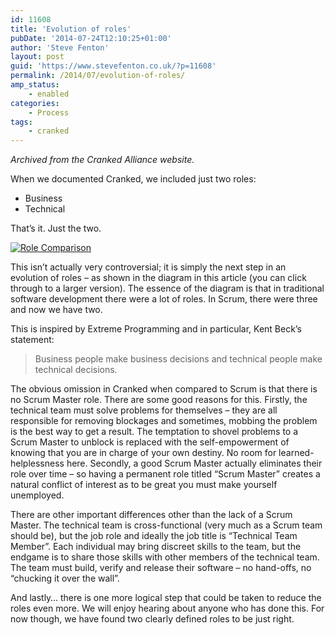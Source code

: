 ```yaml
---
id: 11608
title: 'Evolution of roles'
pubDate: '2014-07-24T12:10:25+01:00'
author: 'Steve Fenton'
layout: post
guid: 'https://www.stevefenton.co.uk/?p=11608'
permalink: /2014/07/evolution-of-roles/
amp_status:
    - enabled
categories:
    - Process
tags:
    - cranked
---
```


*Archived from the Cranked Alliance website.*

When we documented Cranked, we included just two roles:

- Business
- Technical

That’s it. Just the two.

[![Role Comparison](https://www.stevefenton.co.uk/wp-content/uploads/2021/07/roles.png)](https://www.stevefenton.co.uk/2014/07/evolution-of-roles/roles/)

This isn’t actually very controversial; it is simply the next step in an evolution of roles – as shown in the diagram in this article (you can click through to a larger version). The essence of the diagram is that in traditional software development there were a lot of roles. In Scrum, there were three and now we have two.

This is inspired by Extreme Programming and in particular, Kent Beck’s statement:

> Business people make business decisions and technical people make technical decisions.

The obvious omission in Cranked when compared to Scrum is that there is no Scrum Master role. There are some good reasons for this. Firstly, the technical team must solve problems for themselves – they are all responsible for removing blockages and sometimes, mobbing the problem is the best way to get a result. The temptation to shovel problems to a Scrum Master to unblock is replaced with the self-empowerment of knowing that you are in charge of your own destiny. No room for learned-helplessness here. Secondly, a good Scrum Master actually eliminates their role over time – so having a permanent role titled “Scrum Master” creates a natural conflict of interest as to be great you must make yourself unemployed.

There are other important differences other than the lack of a Scrum Master. The technical team is cross-functional (very much as a Scrum team should be), but the job role and ideally the job title is “Technical Team Member”. Each individual may bring discreet skills to the team, but the endgame is to share those skills with other members of the technical team. The team must build, verify and release their software – no hand-offs, no “chucking it over the wall”.

And lastly… there is one more logical step that could be taken to reduce the roles even more. We will enjoy hearing about anyone who has done this. For now though, we have found two clearly defined roles to be just right.